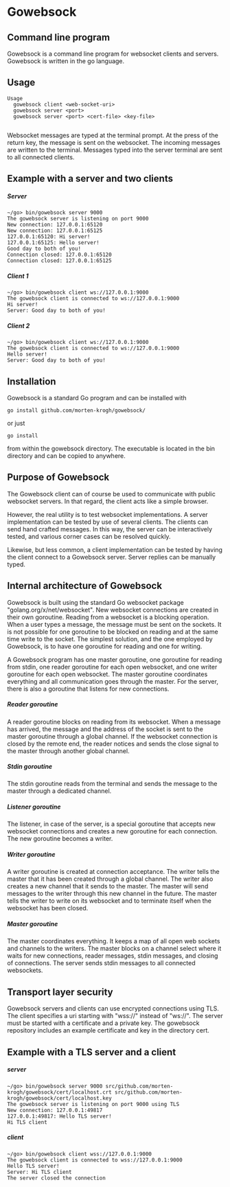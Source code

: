 # Gowebsock

## Command line program

Gowebsock is a command line program for websocket clients and servers. Gowebsock is written in the go language.

## Usage

```
Usage
  gowebsock client <web-socket-uri>
  gowebsock server <port>
  gowebsock server <port> <cert-file> <key-file>
  
```

Websocket messages are typed at the terminal prompt. At the press of the return key, the message is sent on the websocket. The incoming messages are written to the terminal. Messages typed into the server terminal are sent to all connected clients.

## Example with a server and two clients

##### Server
```
~/go> bin/gowebsock server 9000
The gowebsock server is listening on port 9000
New connection: 127.0.0.1:65120
New connection: 127.0.0.1:65125
127.0.0.1:65120: Hi server!
127.0.0.1:65125: Hello server!
Good day to both of you!
Connection closed: 127.0.0.1:65120
Connection closed: 127.0.0.1:65125
``` 

##### Client 1
```
~/go> bin/gowebsock client ws://127.0.0.1:9000
The gowebsock client is connected to ws://127.0.0.1:9000
Hi server!
Server: Good day to both of you!
```

##### Client 2
```
~/go> bin/gowebsock client ws://127.0.0.1:9000
The gowebsock client is connected to ws://127.0.0.1:9000
Hello server!
Server: Good day to both of you!
```

## Installation

Gowebsock is a standard Go program and can be installed with

```
go install github.com/morten-krogh/gowebsock/
```

or just 

```
go install
```

from within the gowebsock directory. The executable is located in the bin directory and can be copied to anywhere.

## Purpose of Gowebsock 


The Gowebsock client can of course be used to communicate with public websocket servers. In that regard, the client acts like a simple browser.

However, the real utility is to test websocket implementations. A server implementation can be tested by use of several clients. The clients can send hand crafted messages. In this way, the server can be interactively tested, and various corner cases can be resolved quickly.

Likewise, but less common, a client implementation can be tested by having the client connect to a Gowebsock server. Server replies can be manually typed.

## Internal architecture of Gowebsock

Gowebsock is built using the standard Go websocket package "golang.org/x/net/websocket". New websocket connections are created in their own goroutine. Reading from a websocket is a blocking operation. When a user types a message, the message must be sent on the sockets. It is not possible for one goroutine to be blocked on reading and at the same time write to the socket. The simplest solution, and the one employed by Gowebsock, is to have one goroutine for reading and one for writing. 

A Gowebsock program has one master goroutine, one goroutine for reading from stdin, one reader goroutine for each open websocket, and one writer goroutine for each open websocket. The master goroutine coordinates everything and all communication goes through the master. For the server, there is also a goroutine that listens for new connections.

##### Reader goroutine
A reader goroutine blocks on reading from its websocket. When a message has arrived, the message and the address of the socket is sent to the master goroutine through a global channel. If the websocket connection is closed by the remote end, the reader notices and sends the close signal to the master through another global channel.

##### Stdin goroutine
The stdin goroutine reads from the terminal and sends the message to the master through a dedicated channel.

##### Listener goroutine
The listener, in case of the server, is a special goroutine that accepts new websocket connections and creates a new goroutine for each connection. The new goroutine becomes a writer.

##### Writer goroutine
A writer goroutine is created at connection acceptance. The writer tells the master that it has been created through a global channel. The writer also creates a new channel that it sends to the master. The master will send messages to the writer through this new channel in the future. The master tells the writer to write on its websocket and to terminate itself when the websocket has been closed.

##### Master goroutine
The master coordinates everything. It keeps a map of all open web sockets and channels to the writers. The master blocks on a channel select where it waits for new connections, reader messages, stdin messages, and closing of connections. The server sends stdin messages to all connected websockets.  

## Transport layer security

Gowebsock servers and clients can use encrypted connections using TLS. The client specifies a uri starting with "wss://" instead of "ws://". The server must be started with a certificate and a private key.
The gowebsock repository includes an example certificate and key in the directory cert.


## Example with a TLS server and a client

##### server
```
~/go> bin/gowebsock server 9000 src/github.com/morten-krogh/gowebsock/cert/localhost.crt src/github.com/morten-krogh/gowebsock/cert/localhost.key 
The gowebsock server is listening on port 9000 using TLS
New connection: 127.0.0.1:49817
127.0.0.1:49817: Hello TLS server!
Hi TLS client
```

##### client
```
~/go> bin/gowebsock client wss://127.0.0.1:9000
The gowebsock client is connected to wss://127.0.0.1:9000
Hello TLS server!
Server: Hi TLS client
The server closed the connection
```
